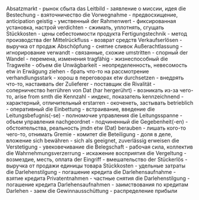 Absatzmarkt - рынок сбыта
das Leitbild - заявление о миссии, идея
die Bestechung - взяточничество
die Vorwegnahme - предвосхищение, anticipation
geistig - умственный
der Rahmenwert - фиксированная установка, настрой
verdichten - сжимать, уплотнять, сгущать
Stückkosten - цены себестоимости продукта
Fertigungstechnik - метод производства
der Mittelrückfluss - возврат средств
Verkaufserlösen - выручка от продаж
Abschöpfung - снятие сливок
Außerachtlassung - игнорирование
verwandt - связанные, схожие
umstritten - спорный
der Wandel - перемена, изменения
tragfähig - жизнеспособный
die Tragweite - объем
die Unwägbarkeit - неопределенность, невесомость
etw in Erwägung ziehen - брать что-то на рассмотрение
verhandlungsstark - хорош в переговорах
etw durchsetzen - внедрять что-то, настаивать
der Zulieferer - поставщик
die Rivalität - соперничество
herrühren von Dat (har hergerührt) - возникать из-за чего-то, arise from smth
die Kennzahl - индекс, показатель
kennzeichnend - характерный, отличительный
erstarren - окоченеть, застывать
betrieblich - оперативный
die Einbettung - встраивание, введение
die Leitungsbefugnis(-se) - полномочие управления
die Leitungsspanne - объем управления
nachgeordnet - подчиненный
die Gegebenheit(-en) - обстоятельства, реальность
jmdn etw (Dat) berauben - лишать кого-то чего-то, отнимать
Gremie - комитет
die Beteiligung - доля в деле, вложение
sich bewähren - sich als geeignet, zuverlässig erweisen
die Verstetigung - увековечивание
die Belegschaft - рабочая сила, коллектив
die Wahrnehmungsverzerrung - искажение восприятия
die Vergeltung - возмездие, месть, оплата
der Eingriff - вмешательство
der Stückerlös - выручка от продажи единицы товара
Stückkosten - удельные затраты
die Darlehenstilgung - погашение кредита
die Darlehensaufnahme - взятие кредита
Privatentnahmen - частные снятия
die Darlehenstilgung - погашение кредита
Darlehensaufnahmen - заимствования по кредитам
Darlehen - заем
die Gewinnausschüttung - распределение прибыли